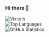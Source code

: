 ### Hi there 👋


<!--
**supazorik/supazorik** is a ✨ _special_ ✨ repository because its `README.md` (this file) appears on your GitHub profile.

Here are some ideas to get you started:

- 🔭 I’m currently working on ...
- 🌱 I’m currently learning ...
- 👯 I’m looking to collaborate on ...
- 🤔 I’m looking for help with ...
- 💬 Ask me about ...
- 📫 How to reach me: ...
- 😄 Pronouns: ...
- ⚡ Fun fact: ...
-->

<p>
    <img alt="Visitors" src="https://visitor-badge.laobi.icu/badge?page_id=supazorik"/>
    <br/>
    <img alt="Top Languages" src="https://github-readme-stats.vercel.app/api/top-langs/?username=supazorik&layout=compact&hide_border=true&theme=dark&langs_count=999">
    <br/>
    <img alt="GitHub Statistics" src="https://github-readme-stats.vercel.app/api?username=supazorik&hide_border=true&theme=dark&count_private=true&show_icons=true&include_all_commits=true">
</p>
